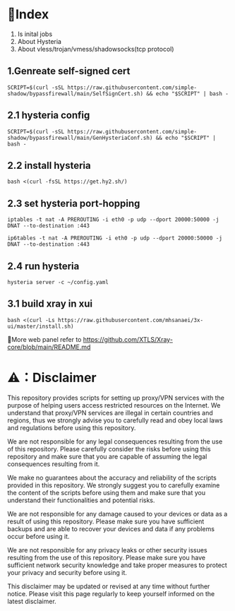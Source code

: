 # 📄Index
1. Is inital jobs
2. About Hysteria
3. About vless/trojan/vmess/shadowsocks(tcp protocol)
## 1.Genreate self-signed cert
```
SCRIPT=$(curl -sSL https://raw.githubusercontent.com/simple-shadow/bypassfirewall/main/SelfSignCert.sh) && echo "$SCRIPT" | bash -
```
## 2.1 hysteria config
```
SCRIPT=$(curl -sSL https://raw.githubusercontent.com/simple-shadow/bypassfirewall/main/GenHysteriaConf.sh) && echo "$SCRIPT" | bash -
```
## 2.2 install hysteria
```
bash <(curl -fsSL https://get.hy2.sh/)
```
## 2.3 set hysteria port-hopping
```
iptables -t nat -A PREROUTING -i eth0 -p udp --dport 20000:50000 -j DNAT --to-destination :443
```
```
ip6tables -t nat -A PREROUTING -i eth0 -p udp --dport 20000:50000 -j DNAT --to-destination :443
```
## 2.4 run hysteria
```
hysteria server -c ~/config.yaml
```
## 3.1 build xray in xui
```
bash <(curl -Ls https://raw.githubusercontent.com/mhsanaei/3x-ui/master/install.sh)
```
🔔More web panel refer to https://github.com/XTLS/Xray-core/blob/main/README.md

# ⚠️：Disclaimer

This repository provides scripts for setting up proxy/VPN services with the purpose of helping users access restricted resources on the Internet. We understand that proxy/VPN services are illegal in certain countries and regions, thus we strongly advise you to carefully read and obey local laws and regulations before using this repository.

We are not responsible for any legal consequences resulting from the use of this repository. Please carefully consider the risks before using this repository and make sure that you are capable of assuming the legal consequences resulting from it.

We make no guarantees about the accuracy and reliability of the scripts provided in this repository. We strongly suggest you to carefully examine the content of the scripts before using them and make sure that you understand their functionalities and potential risks.

We are not responsible for any damage caused to your devices or data as a result of using this repository. Please make sure you have sufficient backups and are able to recover your devices and data if any problems occur before using it.

We are not responsible for any privacy leaks or other security issues resulting from the use of this repository. Please make sure you have sufficient network security knowledge and take proper measures to protect your privacy and security before using it.

This disclaimer may be updated or revised at any time without further notice. Please visit this page regularly to keep yourself informed on the latest disclaimer.

